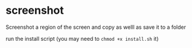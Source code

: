 # screenshot
Screenshot a region of the screen and copy as welll as save it to a folder

run the install script (you may need to ```chmod +x install.sh``` it)

